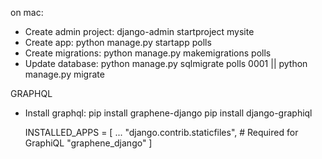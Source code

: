on mac:

- Create admin project: django-admin startproject mysite
- Create app: python manage.py startapp polls
- Create migrations: python manage.py makemigrations polls
- Update database: python manage.py sqlmigrate polls 0001 || python manage.py migrate

GRAPHQL
- Install graphql: 
    pip install graphene-django
    pip install django-graphiql
    
    INSTALLED_APPS = [
        ...
        "django.contrib.staticfiles", # Required for GraphiQL
        "graphene_django"
    ]